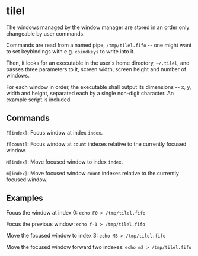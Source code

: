 tilel
=====

The windows managed by the window manager are stored in an order only changeable
by user commands.

Commands are read from a named pipe, `/tmp/tilel.fifo` -- one might want to set
keybindings with e.g. `xbindkeys` to write into it.

Then, it looks for an executable in the user's home directory, `~/.tilel`, and
passes three parameters to it, screen width, screen height and number of
windows.

For each window in order, the executable shall output its dimensions -- x, y,
width and height, separated each by a single non-digit character. An example
script is included.

Commands
--------

`F[index]`: Focus window at index `index`.

`f[count]`: Focus window at `count` indexes relative to the currently focused
window.

`M[index]`: Move focused window to index `index`.

`m[index]`: Move focused window `count` indexes relative to the currently
focused window.

Examples
--------

Focus the window at index 0: `echo F0 > /tmp/tilel.fifo`

Focus the previous window: `echo f-1 > /tmp/tilel.fifo`

Move the focused window to index 3: `echo M3 > /tmp/tilel.fifo`

Move the focused window forward two indexes: `echo m2 > /tmp/tilel.fifo`
